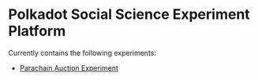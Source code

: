 # Polkadot Social Science Experiment Platform

Currently contains the following experiments:

 - [Parachain Auction Experiment](./slot_auction)

